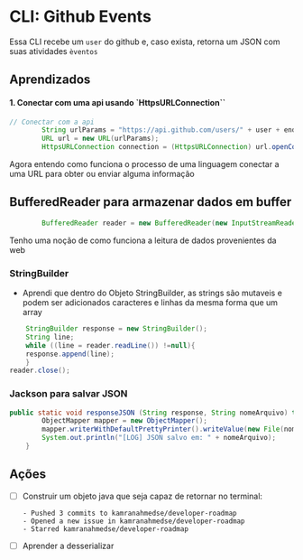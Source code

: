# CLI: Github Events
Essa CLI recebe um `user` do github e, caso exista, retorna um JSON com suas atividades `èventos`

## Aprendizados
#### 1. Conectar com uma api usando `HttpsURLConnection``
```java
// Conectar com a api
        String urlParams = "https://api.github.com/users/" + user + endpoint;
        URL url = new URL(urlParams);
        HttpsURLConnection connection = (HttpsURLConnection) url.openConnection();
```

Agora entendo como funciona o processo de uma linguagem conectar a uma URL para obter ou enviar alguma informação

## BufferedReader para armazenar dados em buffer
```java
        BufferedReader reader = new BufferedReader(new InputStreamReader((connection.getInputStream())));
```
Tenho uma noção de como funciona a leitura de dados provenientes da web

### StringBuilder
- Aprendi que dentro do Objeto StringBuilder, as strings são mutaveis e podem ser adicionados caracteres e linhas da mesma forma que um array
```java
    StringBuilder response = new StringBuilder();
    String line;
    while ((line = reader.readLine()) !=null){
    response.append(line);
    }
reader.close();
```
### Jackson para salvar JSON
```java
public static void responseJSON (String response, String nomeArquivo) throws StreamWriteException, DatabindException, IOException{
        ObjectMapper mapper = new ObjectMapper();
        mapper.writerWithDefaultPrettyPrinter().writeValue(new File(nomeArquivo), mapper.readTree(response));
        System.out.println("[LOG] JSON salvo em: " + nomeArquivo);
    }
```

## Ações
- [ ] Construir um objeto java que seja capaz de retornar no terminal:
  ```
  - Pushed 3 commits to kamranahmedse/developer-roadmap
  - Opened a new issue in kamranahmedse/developer-roadmap
  - Starred kamranahmedse/developer-roadmap
  ```
- [ ] Aprender a desserializar 